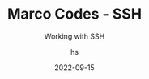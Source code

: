 ---
date: 2022-09-15
title: Marco Codes - SSH
technologies: []
topics: [security]
author: hs
subtitle: Working with SSH
thumbnail: ./thumbnail.png
tutorialItems:
  - /tutorials/marco-codes-ssh/introduction/
  - /tutorials/marco-codes-ssh/ssh-gui-cmd-keys-scp/
  - /tutorials/marco-codes-ssh/ssh-agent-client-config/
  - /tutorials/marco-codes-ssh/github-git-keys/
  - /tutorials/marco-codes-ssh/ssh-forwarding-tunnels-agents/
  - /tutorials/marco-codes-ssh/summary/

---